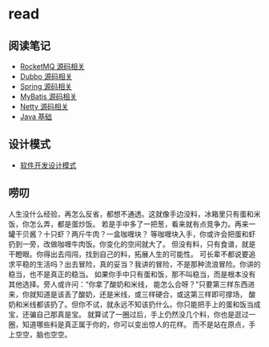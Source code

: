 # read

## 阅读笔记

- [RocketMQ 源码相关](rocketmq/readme.md)
- [Dubbo 源码相关](dubbo/readme.md)
- [Spring 源码相关](spring/readme.md)
- [MyBatis 源码相关](mybatis/readme.md)
- [Netty 源码相关](netty/readme.md)
- [Java 基础](java/readme.md)

## 设计模式

- [软件开发设计模式](design-patterns/readme.md)

## 唠叨

人生没什么经验，再怎么反省，都想不通透。这就像手边没料，冰箱里只有蛋和米饭，你怎么弄，都是蛋炒饭。
若是手中多了一把葱，看来就有点竞争力。再来一罐干贝酱？十只虾？两斤牛肉？一盒咖喱块？
等咖喱块入手，你或许会把蛋和虾扔到一旁，改做咖喱牛肉饭。你变化的空间就大了。
但没有料，只有食谱，就是干瞪眼。你得出去闯闯，找到自己的料，拓展人生的可能性。
可长辈不都说要追求平稳的生活吗？出去冒险，真的妥当？我讲的冒险，不是那种流浪冒险。你讲的稳当，也不是真正的稳当。
如果你手中只有蛋和饭，那不叫稳当，而是根本没有其他选择。旁人或许问：“你拿了酸奶和米线，
能怎么合呀？”只要第三样东西进来，你就知道是该丢了酸奶，还是米线，或三样硬合，或这第三样即可撑场，
酸奶和米线都该扔了。但你不试，就永远不知该扔什么。你只能把手上的蛋和饭当成宝，还骗自己那真是宝。
就算试了一圈过后，手上仍然没几个料，你也是逛过一圈，知道哪些料是真正属于你的，你可以变出惊人的花样。
而不是站在原点，手上空空，脑也空空。
